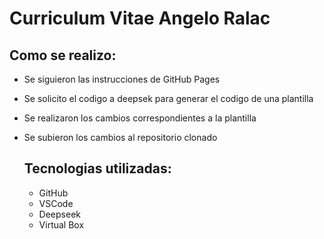 # Curriculum Vitae Angelo Ralac

## Como se realizo:
- Se siguieron las instrucciones de GitHub Pages
- Se solicito el codigo a deepsek para generar el codigo de una plantilla
- Se realizaron los cambios correspondientes a la plantilla
- Se subieron los cambios al repositorio clonado

  ## Tecnologias utilizadas:
  - GitHub
  - VSCode
  - Deepseek
  - Virtual Box
